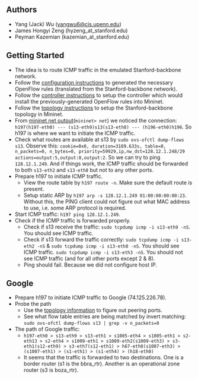 ## Authors
* Yang (Jack) Wu (yangwu6@cis.upenn.edu)
* James Hongyi Zeng (hyzeng_at_stanford.edu)
* Peyman Kazemian (kazemian_at_stanford.edu)

## Getting Started
* The idea is to route ICMP traffic in the emulated Stanford-backbone network.
* Follow the [configuration instructions](https://github.com/wuyangjack/standford-backbone/blob/master/configuration/Notes.md) to generated the necessary OpenFlow rules (translated from the Stanford-backbone network). 
* Follow the [controller instructions](https://github.com/wuyangjack/standford-backbone/blob/master/controller/Notes.md) to setup the controller which would install the previously-generated OpenFlow rules into Mininet.
* Follow the [topology instructions](https://github.com/wuyangjack/standford-backbone/blob/master/topology/Notes.md) to setup the Stanford-backbone topology in Mininet.
* From [mininet net output](https://github.com/wuyangjack/standford-backbone/blob/master/topology/net.txt)(`mininet> net`) we noticed the connection: `h197(h197-eth0) --- (s13-eth9)s13(s13-eth8) --- (h196-eth0)h196`. So h197 is where we want to initiate the ICMP traffic.
* Check what routes are available at s13 by `sudo ovs-ofctl dump-flows s13`. Observe this: `cookie=0x0, duration=3189.633s, table=0, n_packets=0, n_bytes=0, priority=59929,ip,nw_dst=128.12.1.248/29 actions=output:5,output:8,output:2`. So we can try to ping `128.12.1.249`. And if things work, the ICMP traffic should be forwarded to both `s13-eth2` and `s13-eth8` but not to any other ports.
* Prepare h197 to initiate ICMP traffic. 
  * View the route table by `h197 route -n`. Make sure the default route is present.
  * Setup static ARP by `h197 arp -s 128.12.1.249 01:00:00:00:00:23`. Without this, the PING client could not figure out what MAC address to use, i.e. some ARP protocol is required.
* Start ICMP traffic: `h197 ping 128.12.1.249`.
* Check if the ICMP traffic is forwarded properly.
  * Check if s13 receive the traffic: `sudo tcpdump icmp -i s13-eth9 -nS`. You should see ICMP traffic.
  * Check if s13 forward the traffic correctly: `sudo tcpdump icmp -i s13-eth2 -nS` & `sudo tcpdump icmp -i s13-eth8 -nS`. You should see ICMP traffic. `sudo tcpdump icmp -i s13-eth3 -nS`. You should not see ICMP traffic (and for all other ports except 2 & 8).
  * Ping should fail. Because we did not configure host IP.

## Google
* Prepare h197 to initiate ICMP traffic to Google (74.125.226.78).
* Probe the path
  * Use the [topology information]() to figure out peering ports.
  * See what flow table entries are being matched by invert matching: `sudo ovs-ofctl dump-flows s13 | grep -v n_packets=0`
* The path of Google traffic: 
  * `h197-eth0 > s13-eth9 > s13-eth1 > s1005-eth4 > s1005-eth1 > s2-eth13 > s2-eth4 > s1009-eth1 > s1009-eth2(s1009-eth3) > s3-eth1(s12-eth9) > s3-eth7(s12-eth1) > h67-eth0(s1007-eth3) > (s1007-eth1) > (s1-eth1) > (s1-eth4) > (h18-eth0)`
  * It seems that the traffic is forwarded to two destinations. One is a border router (s1 is the bbra_rtr). Another is an operational zone router (s3 is boza_rtr).

